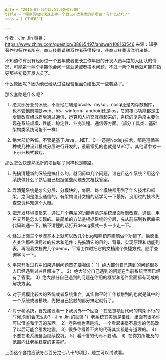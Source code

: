 ```yaml
---
date = "2016-07-05T13:51:00+08:00"
title = "程序员如何快速上手一个自己不太熟悉的新项目？有什么技巧？"
tags = ['OTHERS']

---
```


作者：Jim Jin
链接：https://www.zhihu.com/question/38865497/answer/108163546
来源：知乎
著作权归作者所有。商业转载请联系作者获得授权，非商业转载请注明出处。

不知道你有没有经历过一个五年或者更长工作年限的开发人员半路加入团队的情况，可能第一两个星期他会问一些业务或者技术问题，不过一两个月他就可能在指导那些初级开发人员了。

什么原因呢？因为他已经从过往经验里面总结出来一些套路了。

那么套路是什么呢？

1. 绝大部分业务系统，不管他后端是oracle、mysql、nosql还是内存数据库，也不管他前端是web、h5、winform、android还是ios，它的核心功能都是由增删改查组成然后通过通信、运算和人机交互串起来的，系统的复杂度主要体现在系统规模、性能、稳定性、业务流程、通信等方面。（部分工具类、基础架构类系统可能不一样）

2. 绝大部份系统，不管是基于Java、.NET、C++还是Nodejs技术，都是遵循某种或几种设计模式分层进行开发的，最最常见的也就是MVC了。其他请参考一下设计模式教程。


那么怎么快速熟悉新的项目呢？同样也是套路。

1. 先搞清楚新的系统是搞什么的，就问简单几个问题，谁在用这个系统？用这个系统做什么？然后自己根据这些问题去文档找答案。

2. 弄清楚系统是怎么分层、分模块的，每层、每个模块都用到了什么技术和框架，之间是怎么通信的。有架构设计文档的话学习一下最好，没用过的技术先查查资料知道个大概。

3. 把开发环境搭起来，通过几个典型的功能弄清楚系统里面增删改查、通信、用户交互是怎么实现的。最简单的方法是根据系统的分层，先从前端到数据库把代码疏通一下，搞不清楚的话打开debug模式一步一步走一下。

4. 经过上面三个步骤基本上就可以改几个bug和照葫芦画瓢做个功能了。后面重点关注那些没用过的技术和组件：先搞清它的目的、背景、实现原理和功能列表，再照着文档做几个demo，平常工作时把它的文档建个快捷方式，随手查询学习一下。

5. 平常开发过程中如果遇到问题首先要相信： 
1）绝大部分自己遇到的问题很多人已经遇到过并且解决了 。 
2）绝大部分自己遇到的问题在当前系统里面已经有了答案。 
3）绝大部分自己遇到的问题在你用的框架和组件里面都有现成的解决方案。

6. 对于规模比较大的系统或者系统集合，其实你平时工作接触到的也就是其中的一个系统或者模块，先把自己接触的部分搞定就行了。

7. 对于老系统，首先建议看一下我另外一个回答：在感觉项目代码的构架不行的时候,你们会怎么办? - Jim Jin 的回答
1）老系统其实满是宝藏，里面有很多你可以借鉴和学习的东西。
2）老系统也满是坑，一个看起来毫不悬念的代码改了以后可能会引发地震。
3）很多你看着不爽的代码其实都是有道理的。
4） 不要在老系统里面继续挖坑。
5）看不懂的代码不要动。
6）在你力所能及的范围内让老系统变的更美好。

上面这个套路应该符合百分之七八十的项目，题主可以试试看。